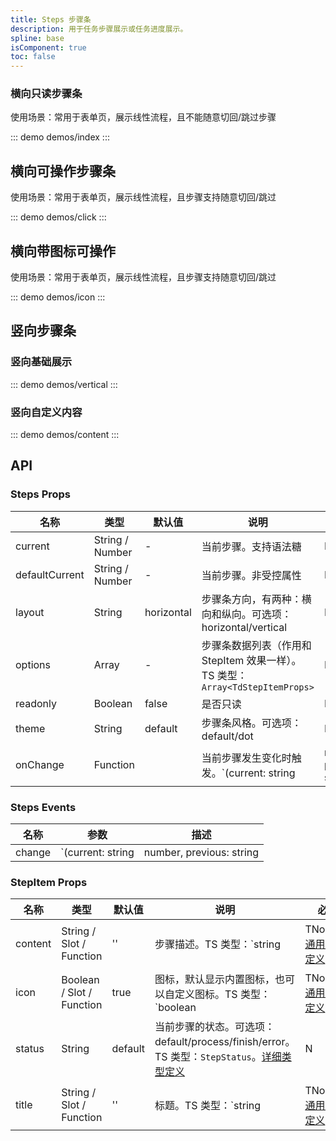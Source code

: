 ```yaml
---
title: Steps 步骤条
description: 用于任务步骤展示或任务进度展示。
spline: base
isComponent: true
toc: false
---
```


### 横向只读步骤条

使用场景：常用于表单页，展示线性流程，且不能随意切回/跳过步骤

::: demo demos/index
:::

## 横向可操作步骤条

使用场景：常用于表单页，展示线性流程，且步骤支持随意切回/跳过

::: demo demos/click
:::

## 横向带图标可操作

使用场景：常用于表单页，展示线性流程，且步骤支持随意切回/跳过

::: demo demos/icon
:::

## 竖向步骤条

### 竖向基础展示

::: demo demos/vertical
:::

### 竖向自定义内容

::: demo demos/content
:::

## API

### Steps Props
名称 | 类型 | 默认值 | 说明 | 必传
-- | -- | -- | -- | --
current | String / Number | - | 当前步骤。支持语法糖 | N
defaultCurrent | String / Number | - | 当前步骤。非受控属性 | N
layout | String | horizontal | 步骤条方向，有两种：横向和纵向。可选项：horizontal/vertical | N
options | Array | - | 步骤条数据列表（作用和 StepItem 效果一样）。TS 类型：`Array<TdStepItemProps>` | N
readonly | Boolean | false | 是否只读 | N
theme | String | default | 步骤条风格。可选项：default/dot | N
onChange | Function |  | 当前步骤发生变化时触发。`(current: string | number, previous: string | number, context?: { e?: MouseEvent }) => {}` | N

### Steps Events
名称 | 参数 | 描述
-- | -- | --
change | `(current: string | number, previous: string | number, context?: { e?: MouseEvent })` | 当前步骤发生变化时触发


### StepItem Props
名称 | 类型 | 默认值 | 说明 | 必传
-- | -- | -- | -- | --
content | String / Slot / Function | '' | 步骤描述。TS 类型：`string | TNode`。[通用类型定义](/tdesign-mobile-vue/blob/develop/src/common.ts) | N
icon | Boolean / Slot / Function | true | 图标，默认显示内置图标，也可以自定义图标。TS 类型：`boolean | TNode`。[通用类型定义](/tdesign-mobile-vue/blob/develop/src/common.ts) | N
status | String | default | 当前步骤的状态。可选项：default/process/finish/error。TS 类型：`StepStatus`。[详细类型定义](/tdesign-mobile-vue/tree/develop/src/steps/type.ts) | N
title | String / Slot / Function | '' | 标题。TS 类型：`string | TNode`。[通用类型定义](/tdesign-mobile-vue/blob/develop/src/common.ts) | N
